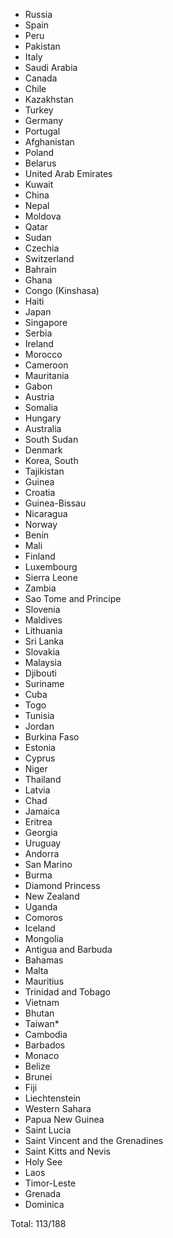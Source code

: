 * Russia
* Spain
* Peru
* Pakistan
* Italy
* Saudi Arabia
* Canada
* Chile
* Kazakhstan
* Turkey
* Germany
* Portugal
* Afghanistan
* Poland
* Belarus
* United Arab Emirates
* Kuwait
* China
* Nepal
* Moldova
* Qatar
* Sudan
* Czechia
* Switzerland
* Bahrain
* Ghana
* Congo (Kinshasa)
* Haiti
* Japan
* Singapore
* Serbia
* Ireland
* Morocco
* Cameroon
* Mauritania
* Gabon
* Austria
* Somalia
* Hungary
* Australia
* South Sudan
* Denmark
* Korea, South
* Tajikistan
* Guinea
* Croatia
* Guinea-Bissau
* Nicaragua
* Norway
* Benin
* Mali
* Finland
* Luxembourg
* Sierra Leone
* Zambia
* Sao Tome and Principe
* Slovenia
* Maldives
* Lithuania
* Sri Lanka
* Slovakia
* Malaysia
* Djibouti
* Suriname
* Cuba
* Togo
* Tunisia
* Jordan
* Burkina Faso
* Estonia
* Cyprus
* Niger
* Thailand
* Latvia
* Chad
* Jamaica
* Eritrea
* Georgia
* Uruguay
* Andorra
* San Marino
* Burma
* Diamond Princess
* New Zealand
* Uganda
* Comoros
* Iceland
* Mongolia
* Antigua and Barbuda
* Bahamas
* Malta
* Mauritius
* Trinidad and Tobago
* Vietnam
* Bhutan
* Taiwan*
* Cambodia
* Barbados
* Monaco
* Belize
* Brunei
* Fiji
* Liechtenstein
* Western Sahara
* Papua New Guinea
* Saint Lucia
* Saint Vincent and the Grenadines
* Saint Kitts and Nevis
* Holy See
* Laos
* Timor-Leste
* Grenada
* Dominica

Total: 113/188